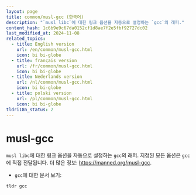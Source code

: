 ```yaml
---
layout: page
title: common/musl-gcc (한국어)
description: "`musl libc`에 대한 링크 옵션을 자동으로 설정하는 `gcc`의 래퍼."
content_hash: 1c6b9e9c67da0152cf1d8ae7f2e5fbf92727dc02
last_modified_at: 2024-11-08
related_topics:
  - title: English version
    url: /en/common/musl-gcc.html
    icon: bi bi-globe
  - title: français version
    url: /fr/common/musl-gcc.html
    icon: bi bi-globe
  - title: Nederlands version
    url: /nl/common/musl-gcc.html
    icon: bi bi-globe
  - title: polski version
    url: /pl/common/musl-gcc.html
    icon: bi bi-globe
tldri18n_status: 2
---
```

# musl-gcc

`musl libc`에 대한 링크 옵션을 자동으로 설정하는 `gcc`의 래퍼.
지정된 모든 옵션은 `gcc`에 직접 전달됩니다.
더 많은 정보: <https://manned.org/musl-gcc>.

- `gcc`에 대한 문서 보기:

`tldr gcc`
